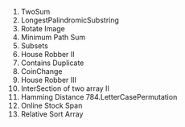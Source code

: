 1. TwoSum
5. LongestPalindromicSubstring
48. Rotate Image
64. Minimum Path Sum
78. Subsets
213. House Robber II
217. Contains Duplicate
322. CoinChange
337. House Robber III
350. InterSection of two array II
461. Hamming Distance
784.LetterCasePermutation
901. Online Stock Span
1122. Relative Sort Array

